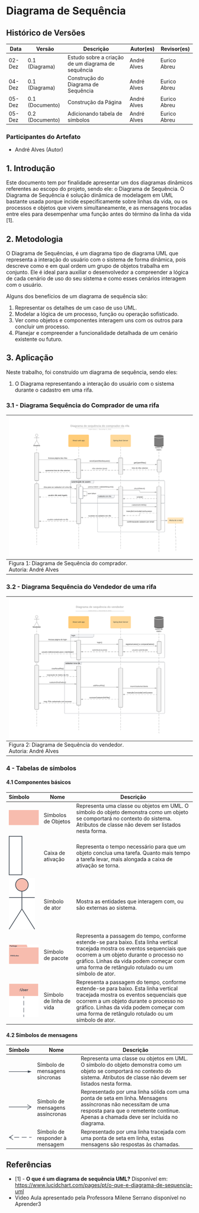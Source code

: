 # Diagrama de Sequência

## Histórico de Versões

| Data   | Versão          | Descrição                                          | Autor(es)   | Revisor(es)  |
| ------ | --------------- | -------------------------------------------------- | ----------- | ------------ |
| 02-Dez | 0.1 (Diagrama)  | Estudo sobre a criação de um diagrama de sequência | André Alves | Eurico Abreu |
| 04-Dez | 0.1 (Diagrama)  | Construção do Diagrama de Sequência                | André Alves | Eurico Abreu |
| 05-Dez | 0.1 (Documento) | Construção da Página                               | André Alves | Eurico Abreu |
| 05-Dez | 0.2 (Documento) | Adicionando tabela de símbolos                     | André Alves | Eurico Abreu |

### Participantes do Artefato

- André Alves (Autor)

## 1. Introdução

Este documento tem por finalidade apresentar um dos diagramas dinâmicos referentes ao escopo do projeto, sendo ele: o
Diagrama de Sequência. O Diagrama de Sequência é solução dinâmica de modelagem em UML bastante usada porque incide especificamente
sobre linhas da vida, ou os processos e objetos que vivem simultaneamente, e as mensagens trocadas entre eles para desempenhar uma
função antes do término da linha da vida [1].

## 2. Metodologia

O Diagrama de Sequências, é um diagrama tipo de diagrama UML que representa a interação do usuário com o sistema de forma dinâmica,
pois descreve como e em qual ordem um grupo de objetos trabalha em conjunto. Ele é ideal para auxiliar o desenvolvedor a compreender
a lógica de cada cenário de uso do seu sistema e como esses cenários interagem com o usuário.

Alguns dos benefícios de um diagrama de sequência são:

1. Representar os detalhes de um caso de uso UML.
2. Modelar a lógica de um processo, função ou operação sofisticado.
3. Ver como objetos e componentes interagem uns com os outros para concluir um processo.
4. Planejar e compreender a funcionalidade detalhada de um cenário existente ou futuro.

## 3. Aplicação

Neste trabalho, foi construído um diagrama de sequência, sendo eles:

1. O Diagrama representando a interação do usuário com o sistema durante o cadastro em uma rifa.

### 3.1 - Diagrama Sequência do Comprador de uma rifa

| ![Diagrama de Sequência do Comprador](../assets/diagrama-sequencia.svg) |
| :---------------------------------------------------------------------- |
| Figura 1: Diagrama de Sequência do comprador.<br/>Autoria: André Alves  |

### 3.2 - Diagrama Sequência do Vendedor de uma rifa

| ![Diagrama de Sequência do Vendedor](../assets/diagrama-sequencia-vendedor.svg) |
| :------------------------------------------------------------------------------ |
| Figura 2: Diagrama de Sequência do vendedor.<br/>Autoria: André Alves           |

### 4 - Tabelas de símbolos

#### 4.1 Componentes básicos

| Símbolo                                                                          | Nome                     | Descrição                                                                                                                                                                                                                                                                  |
| :------------------------------------------------------------------------------- | ------------------------ | -------------------------------------------------------------------------------------------------------------------------------------------------------------------------------------------------------------------------------------------------------------------------- |
| ![Símbolos de Objetos](../assets/diagramaSequencia/uml-object-symbol.svg)        | Símbolos de Objetos      | Representa uma classe ou objetos em UML. O símbolo do objeto demonstra como um objeto se comportará no contexto do sistema. Atributos de classe não devem ser listados nesta forma.                                                                                        |
| ![Caixa de ativação](../assets/diagramaSequencia/uml-activation-box-symbol.svg)  | Caixa de ativação        | Representa o tempo necessário para que um objeto conclua uma tarefa. Quanto mais tempo a tarefa levar, mais alongada a caixa de ativação se torna.                                                                                                                         |
| ![Símbolo de ator](../assets/diagramaSequencia/uml-actor-symbol.svg)             | Símbolo de ator          | Mostra as entidades que interagem com, ou são externas ao sistema.                                                                                                                                                                                                         |
| ![Símbolo de pacote](../assets/diagramaSequencia/uml-package-symbol.svg)         | Símbolo de pacote        | Representa a passagem do tempo, conforme estende-se para baixo. Esta linha vertical tracejada mostra os eventos sequenciais que ocorrem a um objeto durante o processo no gráfico. Linhas da vida podem começar com uma forma de retângulo rotulado ou um símbolo de ator. |
| ![Símbolo de linha de vida](../assets/diagramaSequencia/uml-lifeline-symbol.svg) | Símbolo de linha de vida | Representa a passagem do tempo, conforme estende-se para baixo. Esta linha vertical tracejada mostra os eventos sequenciais que ocorrem a um objeto durante o processo no gráfico. Linhas da vida podem começar com uma forma de retângulo rotulado ou um símbolo de ator. |

#### 4.2 Símbolos de mensagens

| Símbolo                                                                                              | Nome                             | Descrição                                                                                                                                                                                             |
| :--------------------------------------------------------------------------------------------------- | -------------------------------- | ----------------------------------------------------------------------------------------------------------------------------------------------------------------------------------------------------- |
| ![Símbolo de mensagens síncronas](../assets/diagramaSequencia/uml-synchronous-message-symbol.svg)    | Símbolo de mensagens síncronas   | Representa uma classe ou objetos em UML. O símbolo do objeto demonstra como um objeto se comportará no contexto do sistema. Atributos de classe não devem ser listados nesta forma.                   |
| ![Símbolo de mensagens assíncronas](../assets/diagramaSequencia/uml-asynchronous-message-symbol.svg) | Símbolo de mensagens assíncronas | Representado por uma linha sólida com uma ponta de seta em linha. Mensagens assíncronas não necessitam de uma resposta para que o remetente continue. Apenas a chamada deve ser incluída no diagrama. |
| ![Símbolo de responder à mensagem](../assets/diagramaSequencia/uml-return-message-symbol.svg)        | Símbolo de responder à mensagem  | Representado por uma linha tracejada com uma ponta de seta em linha, estas mensagens são respostas às chamadas.                                                                                       |

## Referências

- [1] - **O que é um diagrama de sequência UML?** Disponível
  em: https://www.lucidchart.com/pages/pt/o-que-e-diagrama-de-sequencia-uml
- Video Aula apresentado pela Professora Milene Serrano disponível no Aprender3
